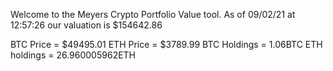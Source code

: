 Welcome to the Meyers Crypto Portfolio Value tool. 
As of 09/02/21 at 12:57:26 our valuation is $154642.86 

BTC Price = $49495.01
 ETH Price = $3789.99
BTC Holdings = 1.06BTC
 ETH holdings = 26.960005962ETH 

